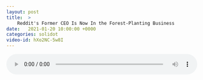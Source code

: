 ```yaml
---
layout: post
title:  >
    Reddit's Former CEO Is Now In the Forest-Planting Business
date:   2021-01-20 10:00:00 +0000
categories: solidot
video-id: hXo2NC-5w8I
---
```


<audio src="/assets/7dc9fdfd20250708877a22842b8e251b.mp3" style="width: 100%;" controls></audio>


